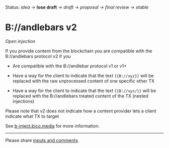 Status: _idea_ → __lose draft__ → _draft_ → _proposal_ → _final review_ → _stable_
# B://andlebars v2

_Open injection_

If you provide content from the blockchain you are compatible with the B://andlebars protocol v2 if you

- Are compatible with the B://andlebar protocol v1 or v1+

- Have a way for the client to indicate that the text `{{B://xyz}}` will be replaced with the raw unprocessed content of one specific other TX

- Have a way for the client to indicate that the text `{{B://xyz/}}` will be replaced with the B://andlebars treated content of the TX (nested injections)

Please note that v2 does not indicate how a content provider lets a client indicate what TX to target

See [b-inject.bico.media](//b-inject.bico.media) for more information.

----

Please share [inputs and comments](https://github.com/bico-media/b-inject/issues).
